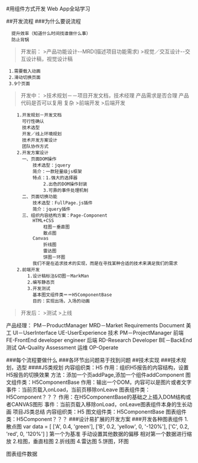 #用组件方式开发 Web App全站学习

##开发流程
###为什么要说流程
  
      提升效率（知道什么时间找谁做什么事）
      防止背锅
      
  >开发前：
      >产品功能设计--MRD(描述项目功能需求)
      >视觉／交互设计--交互设计稿，视觉设计稿

     1.需要载入动画
     2.滑动切换页面
     3.9个页面
  >开发中：
      >技术规划－－项目开发文档，技术经理
          产品需求是否合理
          产品代码是否可以复用
          复杂
      >前端开发
      >后端开发

        1.开发规划－开发文档
          可行性确认
          技术选型
          开发／线上环境规划
          技术开发方案设计
          团队协作方式
        2.开发方案设计
          一、页面DOM操作
              技术选型：jquery
              简介：一款轻量级js框架
              特点：1.强大的选择器
                  2.出色的DOM操作封装
                  3.可靠的事件处理机制
          二、页面切换功能
              技术选型：FullPage.js插件
              简介：jquery插件
          三、组织内容结构方案：Page-Component
              HTML+CSS
                  柱图－垂直图
                  散点图
              Canvas
                  折线图
                  雷达图
                  饼图－环图
              我们不是在追求技术的实现，而是在寻找某种合适的技术来满足我们的需求
        2.前端开发
            1.设计稿标注&切图－MarkMan
            2.编写静态页
            3.开发测试
              基本图文组件类＝＝H5ComponentBase
              目的：实现出场，入场的动画
  >开发后：
      >测试
      >上线

产品经理：
    PM－ProductManager
    MRD－Market Requirements Document
美工
    UI－UserInterface
    UE-UserExperience
技术
    PM－ProjectManager
前端
    FE-FrontEnd developer engineer
后端
    RD-Research Developer
    BE－BackEnd
测试
    QA-Quality Assessment
运维
    OP-Operate

###每个流程要做什么
###各环节出问题易于找到问题
##技术实现
###技术规划，选型
####JS类规划
  内容组织类：H5
    作用：组织H5报告的内容结构，设置H5报告的切换效果
    方法：添加一个页addPage,添加一个组件addComponent
  图文组件类：H5ComponentBase
    作用：输出一个DOM，内容可以是图片或者文字
    事件：当前页载入onLoad，当前页移除onLeave
  图表组件类：H5Component？？？
    作用：在H5ComponentBase的基础之上插入DOM结构或者CANVAS图形
    事件：当前页载入移除onLoad，onLeave图表组件本身的生长动画
  项目JS类总结
    内容组织类：H5
    图文组件类：H5ComponentBase
    图表组件类：H5Component？？？
###设计易扩展的开发方案
###开发各种图表组件
1.散点图
  var data = [
    ['A', 0.4, 'green'],
    ['B', 0.2, 'yellow', 0, '-120%'],
    ['C', 0.2, 'red', 0, '120%']
  ]
  第一个为基准
  手动设置其他数据的偏移
  相对第一个数据进行缩放
2.柱图，垂直柱图
2.折线图
4.雷达图
5.饼图，环图

图表组件数据


